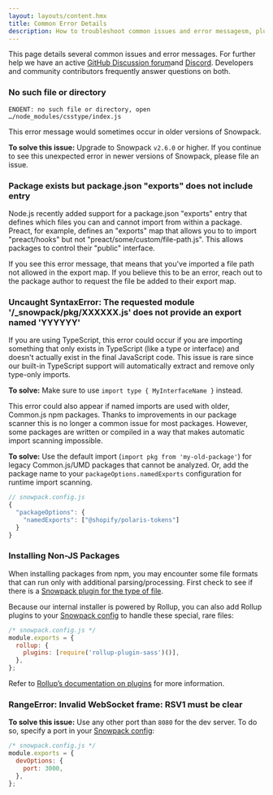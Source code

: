 ```yaml
---
layout: layouts/content.hmx
title: Common Error Details
description: How to troubleshoot common issues and error messagesm, plus our resources for getting help.
---
```


This page details several common issues and error messages. For further help we have an active [GitHub Discussion forum](https://github.com/snowpackjs/snowpack/discussions)and [Discord](https://discord.gg/snowpack). Developers and community contributors frequently answer questions on both.

### No such file or directory

```
ENOENT: no such file or directory, open …/node_modules/csstype/index.js
```

This error message would sometimes occur in older versions of Snowpack.

**To solve this issue:** Upgrade to Snowpack `v2.6.0` or higher. If you continue to see this unexpected error in newer versions of Snowpack, please file an issue.

### Package exists but package.json "exports" does not include entry

Node.js recently added support for a package.json "exports" entry that defines which files you can and cannot import from within a package. Preact, for example, defines an "exports" map that allows you to to import "preact/hooks" but not "preact/some/custom/file-path.js". This allows packages to control their "public" interface.

If you see this error message, that means that you've imported a file path not allowed in the export map. If you believe this to be an error, reach out to the package author to request the file be added to their export map.

### Uncaught SyntaxError: The requested module '/\_snowpack/pkg/XXXXXX.js' does not provide an export named 'YYYYYY'

If you are using TypeScript, this error could occur if you are importing something that only exists in TypeScript (like a type or interface) and doesn't actually exist in the final JavaScript code. This issue is rare since our built-in TypeScript support will automatically extract and remove only type-only imports.

**To solve:** Make sure to use `import type { MyInterfaceName }` instead.

This error could also appear if named imports are used with older, Common.js npm packages. Thanks to improvements in our package scanner this is no longer a common issue for most packages. However, some packages are written or compiled in a way that makes automatic import scanning impossible.

**To solve:** Use the default import (`import pkg from 'my-old-package'`) for legacy Common.js/UMD packages that cannot be analyzed. Or, add the package name to your `packageOptions.namedExports` configuration for runtime import scanning.

```js
// snowpack.config.js
{
  "packageOptions": {
    "namedExports": ["@shopify/polaris-tokens"]
  }
}
```

### Installing Non-JS Packages

When installing packages from npm, you may encounter some file formats that can run only with additional parsing/processing. First check to see if there is a [Snowpack plugin for the type of file](/plugins).

Because our internal installer is powered by Rollup, you can also add Rollup plugins to your [Snowpack config](/reference/configuration) to handle these special, rare files:

```js
/* snowpack.config.js */
module.exports = {
  rollup: {
    plugins: [require('rollup-plugin-sass')()],
  },
};
```

Refer to [Rollup’s documentation on plugins](https://rollupjs.org/guide/en/#using-plugins) for more information.

### RangeError: Invalid WebSocket frame: RSV1 must be clear

**To solve this issue:** Use any other port than `8080` for the dev server. To do so, specify a port in your [Snowpack config](/reference/configuration):

```js
/* snowpack.config.js */
module.exports = {
  devOptions: {
    port: 3000,
  },
};
```
